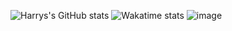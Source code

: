 ![Harrys's GitHub stats](https://github-readme-stats.vercel.app/api?username=MajesticString&show_icons=true&theme=onedark)
![Wakatime stats](https://wakatime.com/share/@5d7a86b1-e8e4-45f2-ba3e-478b59c1050e/34ac2bc8-9fd3-44e3-a69e-6b5951971410.svg)
![image](https://raw.githubusercontent.com/MajesticString/MajesticString/main/assets/github-contributions.svg)
